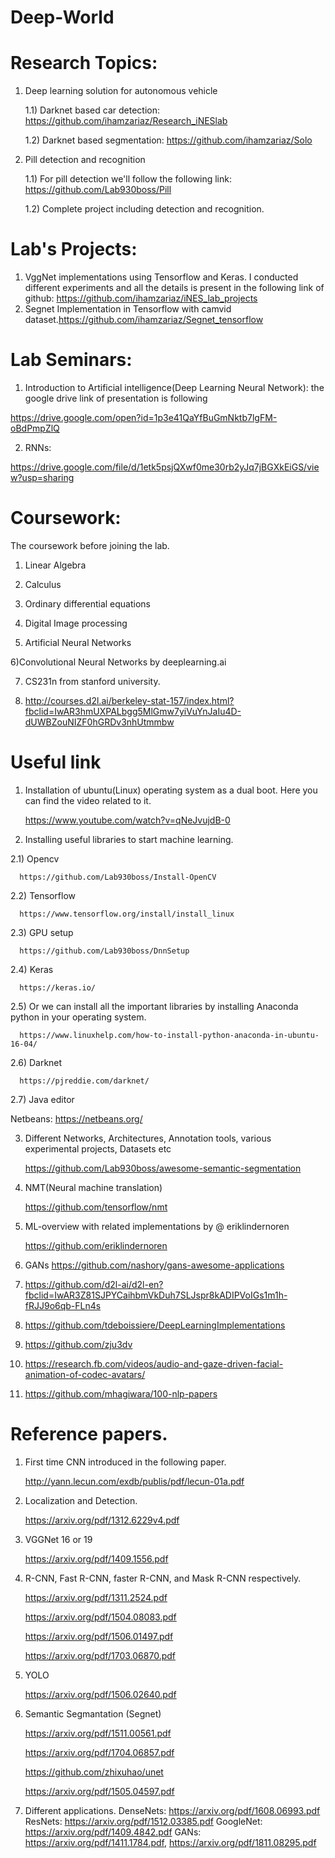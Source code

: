 # Deep-World
# Research Topics:
1) Deep learning solution for autonomous vehicle

   1.1) Darknet based car detection: https://github.com/ihamzariaz/Research_iNESlab
   
   1.2) Darknet based segmentation: https://github.com/ihamzariaz/Solo
   
2) Pill detection and recognition

   1.1) For pill detection we'll follow the following link: https://github.com/Lab930boss/Pill
   
   1.2) Complete project including detection and recognition.
# Lab's Projects:
1) VggNet implementations using Tensorflow and Keras. I conducted different experiments and all the details is present in the following link of github: https://github.com/ihamzariaz/iNES_lab_projects
2) Segnet Implementation in Tensorflow with camvid dataset.https://github.com/ihamzariaz/Segnet_tensorflow

# Lab Seminars:
1) Introduction to Artificial intelligence(Deep Learning Neural Network): the google drive link of presentation is following

https://drive.google.com/open?id=1p3e41QaYfBuGmNktb7lgFM-oBdPmpZlQ

2) RNNs:

https://drive.google.com/file/d/1etk5psjQXwf0me30rb2yJq7jBGXkEiGS/view?usp=sharing
# Coursework:
The coursework before joining the lab.

1) Linear Algebra

2) Calculus

3) Ordinary differential equations

4) Digital Image processing 

5) Artificial Neural Networks

6)Convolutional Neural Networks by deeplearning.ai

7) CS231n from stanford university.

8) http://courses.d2l.ai/berkeley-stat-157/index.html?fbclid=IwAR3hmUXPALbgg5MlGmw7yiVuYnJaIu4D-dUWBZouNIZF0hGRDv3nhUtmmbw

#  Useful link
1) Installation of ubuntu(Linux) operating system as a dual boot. Here you can find the video related to it.

   https://www.youtube.com/watch?v=qNeJvujdB-0

2) Installing useful libraries to start machine learning.

 2.1) Opencv 
 
      https://github.com/Lab930boss/Install-OpenCV
 
 2.2) Tensorflow 
 
      https://www.tensorflow.org/install/install_linux
 
 2.3) GPU setup
 
      https://github.com/Lab930boss/DnnSetup
 
 2.4) Keras
 
      https://keras.io/
 
 2.5) Or we can install all the important libraries by installing Anaconda python in your operating system.
 
      https://www.linuxhelp.com/how-to-install-python-anaconda-in-ubuntu-16-04/
 
 2.6) Darknet
 
      https://pjreddie.com/darknet/
      
 2.7) Java editor
 
 Netbeans: https://netbeans.org/
 
3) Different Networks, Architectures, Annotation tools, various experimental projects, Datasets etc

   https://github.com/Lab930boss/awesome-semantic-segmentation
   
4) NMT(Neural machine translation)

   https://github.com/tensorflow/nmt
   
5) ML-overview with related implementations by @ eriklindernoren

   https://github.com/eriklindernoren
   
6) GANs https://github.com/nashory/gans-awesome-applications

7) https://github.com/d2l-ai/d2l-en?fbclid=IwAR3Z81SJPYCaihbmVkDuh7SLJspr8kADIPVoIGs1m1h-fRJJ9o6qb-FLn4s

8) https://github.com/tdeboissiere/DeepLearningImplementations

9) https://github.com/zju3dv

10) https://research.fb.com/videos/audio-and-gaze-driven-facial-animation-of-codec-avatars/

11) https://github.com/mhagiwara/100-nlp-papers
   
# Reference papers.
1) First time CNN introduced in the following paper.

   http://yann.lecun.com/exdb/publis/pdf/lecun-01a.pdf
   
2) Localization and Detection.

   https://arxiv.org/pdf/1312.6229v4.pdf

3) VGGNet 16 or 19

   https://arxiv.org/pdf/1409.1556.pdf

4) R-CNN, Fast R-CNN, faster R-CNN, and Mask R-CNN respectively.
 
   https://arxiv.org/pdf/1311.2524.pdf

   https://arxiv.org/pdf/1504.08083.pdf

   https://arxiv.org/pdf/1506.01497.pdf

   https://arxiv.org/pdf/1703.06870.pdf

5) YOLO

   https://arxiv.org/pdf/1506.02640.pdf

6) Semantic Segmantation (Segnet)

   https://arxiv.org/pdf/1511.00561.pdf

   https://arxiv.org/pdf/1704.06857.pdf
   
   https://github.com/zhixuhao/unet
   
   https://arxiv.org/pdf/1505.04597.pdf
   
7) Different applications.
DenseNets: https://arxiv.org/pdf/1608.06993.pdf
ResNets: https://arxiv.org/pdf/1512.03385.pdf
GoogleNet: https://arxiv.org/pdf/1409.4842.pdf
GANs: https://arxiv.org/pdf/1411.1784.pdf, https://arxiv.org/pdf/1811.08295.pdf



